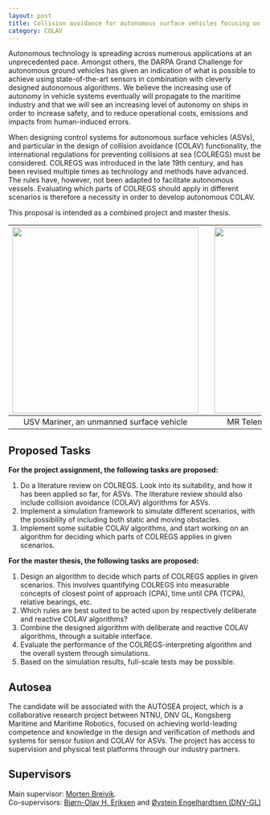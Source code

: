 ```yaml
---
layout: post
title: Collision avoidance for autonomous surface vehicles focusing on COLREGS
category: COLAV
---
```

Autonomous technology is spreading across numerous applications at an unprecedented pace. Amongst others, the DARPA Grand Challenge for autonomous ground vehicles has given an indication of what is possible to achieve using state-of-the-art sensors in combination with cleverly designed autonomous algorithms. We believe the increasing use of autonomy in vehicle systems eventually will propagate to the maritime industry and that we will see an increasing level of autonomy on ships in order to increase safety, and to reduce operational costs, emissions and impacts from human-induced errors.

When designing control systems for autonomous surface vehicles (ASVs), and particular in the design of collision avoidance (COLAV) functionality, the international regulations for preventing collisions at sea (COLREGS) must be considered. COLREGS was introduced in the late 19th century, and has been revised multiple times as technology and methods have advanced. The rules have, however, not been adapted to facilitate autonomous vessels. Evaluating which parts of COLREGS should apply in different scenarios is therefore a necessity in order to develop autonomous COLAV.

This proposal is intended as a combined project and master thesis.

| <img src="{{site.url}}/assets/mariner.jpg" width="370"> | | <img src="{{site.url}}/assets/telemetron4a.jpg" width="370"> |
|:---:| :---: |:---:|
| USV Mariner, an unmanned surface vehicle | | MR Telemetron, a dual-use surface vessel |

## Proposed Tasks
**For the project assignment, the following tasks are proposed:**

1. Do a literature review on COLREGS. Look into its suitability, and how it has been applied so far, for ASVs. The literature review should also include collision avoidance (COLAV) algorithms for ASVs.
2. Implement a simulation framework to simulate different scenarios, with the possibility of including both static and moving obstacles.
3. Implement some suitable COLAV algorithms, and start working on an algorithm for deciding which parts of COLREGS applies in given scenarios.

**For the master thesis, the following tasks are proposed:**

1. Design an algorithm to decide which parts of COLREGS applies in given scenarios. This involves quantifying COLREGS into measurable concepts of closest point of approach (CPA), time until CPA (TCPA), relative bearings, etc.
2. Which rules are best suited to be acted upon by respectively deliberate and reactive COLAV algorithms?
3. Combine the designed algorithm with deliberate and reactive COLAV algorithms, through a suitable interface. 
4. Evaluate the performance of the COLREGS-interpreting algorithm and the overall system through simulations.
5. Based on the simulation results, full-scale tests may be possible.

## Autosea
The candidate will be associated with the AUTOSEA project, which is a collaborative research project between NTNU, DNV GL, Kongsberg Maritime and Maritime Robotics, focused on achieving world-leading competence and knowledge in the design and verification of methods and systems for sensor fusion and COLAV for ASVs. The project has access to supervision and physical test platforms through our industry partners.

## Supervisors 
Main supervisor: [Morten Breivik](http://www.ntnu.no/ansatte/morten.breivik). <br />
Co-supervisors: [Bjørn-Olav H. Eriksen](http://www.ntnu.no/ansatte/boerikse) and [Øystein Engelhardtsen (DNV-GL)](mailto:Oystein.Engelhardtsen@dnvgl.com)
